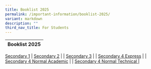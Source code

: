 ```yaml
---
title: Booklist 2025
permalink: /important-information/booklist-2025/
variant: markdown
description: ""
third_nav_title: For Students
---
```

| Booklist 2025 |
| -------- |
[Secondary 1](/files/Woodlands_Ring___Sec_1_Bundle.pdf)
| [Secondary 2](/files/Booklist_2025___SEC_2.pdf)   | 
| [Secondary 3](/files/Booklist_2025___Sec_3.pdf)    |
| [Secondary 4 Express](/files/Booklist_2025___SEC_4E.pdf)   | 
| [Secondary 4 Normal Academic](/files/Booklist_2025___SEC_4NA.pdf)   | 
| [Secondary 4 Normal Technical ](/files/Booklist_2025___SEC_4NT.pdf)  |